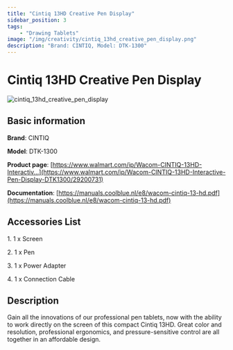 ```yaml
---
title: "Cintiq 13HD Creative Pen Display"
sidebar_position: 3
tags:
    - "Drawing Tablets"
image: "/img/creativity/cintiq_13hd_creative_pen_display.png"
description: "Brand: CINTIQ, Model: DTK-1300"
---
```

# Cintiq 13HD Creative Pen Display

![cintiq_13hd_creative_pen_display](/img/creativity/cintiq_13hd_creative_pen_display.png)

## Basic information

**Brand**: CINTIQ

**Model**: DTK-1300

**Product page**: [https://www.walmart.com/ip/Wacom-CINTIQ-13HD-Interactiv...](https://www.walmart.com/ip/Wacom-CINTIQ-13HD-Interactive-Pen-Display-DTK1300/29200731)

**Documentation**: [https://manuals.coolblue.nl/e8/wacom-cintiq-13-hd.pdf](https://manuals.coolblue.nl/e8/wacom-cintiq-13-hd.pdf)

## Accessories List

1\. 1 x Screen

 2\. 1 x Pen

 3\. 1 x Power Adapter

 4\. 1 x Connection Cable

## Description

Gain all the innovations of our professional pen tablets, now with the ability to work directly on the screen of this compact Cintiq 13HD\. Great color and resolution, professional ergonomics, and pressure\-sensitive control are all together in an affordable design\.

